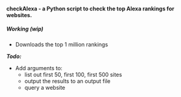 #### checkAlexa - a Python script to check the top Alexa rankings for websites.

##### Working (***wip***)

- Downloads the top 1 million rankings

***Todo:*** 

- Add arguments to:
    - list out first 50, first 100, first 500 sites
    - output the results to an output file
    - query a website
